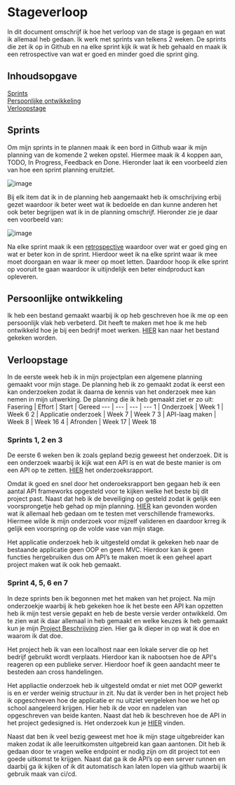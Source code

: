 # Stageverloop
In dit document omschrijf ik hoe het verloop van de stage is gegaan en wat ik allemaal heb gedaan. Ik werk met sprints van telkens 2 weken. De sprints die zet ik op in Github en na elke sprint kijk ik wat ik heb gehaald en maak ik een retrospective van wat er goed en minder goed die sprint ging. 

## Inhoudsopgave
[Sprints](https://github.com/Stage-Bravo/Portfolio/tree/main/Bewijsvoering#sprints)<br>
[Persoonlijke ontwikkeling](https://github.com/Stage-Bravo/Portfolio/tree/main/Bewijsvoering#persoonlijke-ontwikkeling)<br>
[Verloopstage](https://github.com/Stage-Bravo/Portfolio/tree/main/Bewijsvoering#verloopstage)<br>

## Sprints 
Om mijn sprints in te plannen maak ik een bord in Github waar ik mijn planning van de komende 2 weken opstel. Hiermee maak ik 4 koppen aan, TODO, In Progress, Feedback en Done. Hieronder laat ik een voorbeeld zien van hoe een sprint planning eruitziet.

![image](https://github.com/Stage-Bravo/Portfolio/assets/103424907/7cd8a00b-3ad5-44ca-b29f-04dcb6a69a35)
 
Bij elk item dat ik in de planning heb aangemaakt heb ik omschrijving erbij gezet waardoor ik beter weet wat ik bedoelde en dan kunne anderen het ook beter begrijpen wat ik in de planning omschrijf. Hieronder zie je daar een voorbeeld van: 

 ![image](https://github.com/Stage-Bravo/Portfolio/assets/103424907/1b4d302b-99ec-463b-884c-a4731ea635ab)

 Na elke sprint maak ik een [retrospective](https://github.com/Stage-Bravo/Portfolio/blob/main/Retrospective.md) waardoor over wat er goed ging en wat er beter kon in de sprint. Hierdoor weet ik na elke sprint waar ik mee moet doorgaan en waar ik meer op moet letten. Daardoor hoop ik elke sprint op vooruit te gaan waardoor ik uitijndelijk een beter eindproduct kan opleveren. 

## Persoonlijke ontwikkeling
Ik heb een bestand gemaakt waarbij ik op heb geschreven hoe ik me op een persoonlijk vlak heb verbeterd. Dit heeft te maken met hoe ik me heb ontwikkeld hoe je bij een bedrijf moet werken. [HIER]( https://github.com/Stage-Bravo/Portfolio/blob/main/Bewijsvoering/Persoonlijke_ontwikkeling.md) kan naar het bestand gekeken worden. 

## Verloopstage
In de eerste week heb ik in mijn projectplan een algemene planning gemaakt voor mijn stage. De planning heb ik zo gemaakt zodat ik eerst een kan onderzoeken zodat ik daarna de kennis van het onderzoek mee kan nemen in mijn uitwerking. De planning die ik heb gemaakt ziet er zo uit:
Fasering |	Effort | 	Start |	Gereed
--- | --- | --- | --- 
1 |	Onderzoek	|	Week 1	| Week 6
2	| Applicatie onderzoek	|	Week 7 |	Week 7
3	| API-laag maken	|	Week 8 |	Week 16
4	| Afronden	|	Week 17	| Week 18

### Sprints 1, 2 en 3
De eerste 6 weken ben ik zoals gepland bezig geweest het onderzoek. Dit is een onderzoek waarbij ik kijk wat een API is en wat de beste manier is om een API op te zetten. [HIER](https://github.com/Stage-Bravo/Portfolio/blob/main/Onderzoek/Onderzoeksrapport.pdf) het onderzoeksrapport. <br>

Omdat ik goed en snel door het onderoeksrapport ben gegaan heb ik een aantal API frameworks opgesteld voor te kijken welke het beste bij dit project past. Naast dat heb ik de beveiliging op gesteld zodat ik gelijk een voorsprongetje heb gehad op mijn planning. [HIER](https://github.com/Stage-Bravo/PHP-API-Framworks) kan gevonden worden wat ik allemaal heb gedaan om te testen met verschillende frameworks. Hiermee wilde ik mijn onderzoek voor mijzelf valideren en daardoor krreg ik gelijk een voorspring op de volde vase van mijn stage.

Het applicatie onderzoek heb ik uitgesteld omdat ik gekeken heb naar de bestaande applicatie geen OOP en geen MVC. Hierdoor kan ik geen functies hergebruiken dus om API’s te maken moet ik een geheel apart project maken wat ik ook heb gemaakt. 

### Sprint 4, 5, 6 en 7
In deze sprints ben ik begonnen met het maken van het project. Na mijn onderzoekje waarbij ik heb gekeken hoe ik het beste een API kan opzetten heb ik mijn test versie gepakt en heb de beste versie verder ontwikkeld. Om te zien wat ik daar allemaal in heb gemaakt en welke keuzes ik heb gemaakt kun je mijn [Project Beschrijving](https://github.com/Stage-Bravo/Portfolio/blob/main/Bewijsvoering/Project_beschrijving.md) zien. Hier ga ik dieper in op wat ik doe en waarom ik dat doe. 

Het project heb ik van een localhost naar een lokale server die op het bedrijf gebruikt wordt verplaats. Hierdoor kan ik nabootsen hoe de API's reageren op een publieke server. Hierdoor hoef ik geen aandacht meer te besteden aan cross handelingen.

Het appliactie onderzoek heb ik uitgesteld omdat er niet met OOP gewerkt is en er verder weinig structuur in zit. Nu dat ik verder ben in het project heb ik opgeschreven hoe de applicatie er nu uitziet vergeleken  hoe we het op school aangeleerd krijgen. Hier heb ik de voor en nadelen van opgeschreven van beide kanten. Naast dat heb ik beschreven hoe de API in het project gedesigned is. Het onderzoek kun je [HIER](https://github.com/Stage-Bravo/Portfolio/blob/main/Onderzoek/Onderzoeksrapport.pdf) vinden.

Naast dat ben ik veel bezig geweest met hoe ik mijn stage uitgebreider kan maken zodat ik alle leeruitkomsten uitgebreid kan gaan aantonen. Dit heb ik gedaan door te vragen welke endpoint er nodig zijn om dit project tot een goede uitkomst te krijgen. Naast dat ga ik de API’s op een server runnen en daarbij ga ik kijken of ik dit automatisch kan laten lopen via github waarbij ik gebruik maak van ci/cd. 

